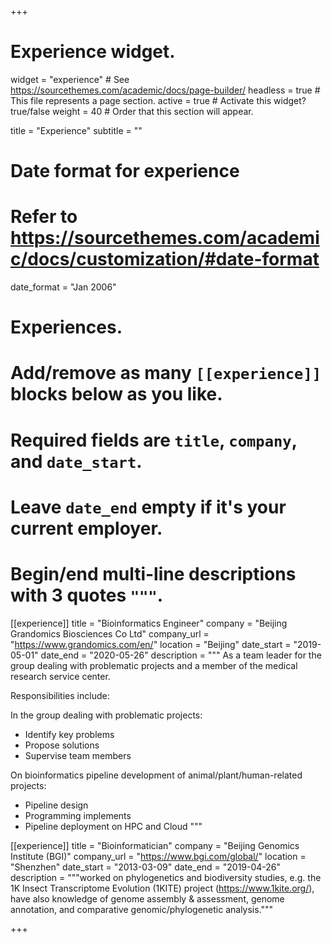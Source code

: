 +++
# Experience widget.
widget = "experience"  # See https://sourcethemes.com/academic/docs/page-builder/
headless = true  # This file represents a page section.
active = true  # Activate this widget? true/false
weight = 40  # Order that this section will appear.

title = "Experience"
subtitle = ""

# Date format for experience
#   Refer to https://sourcethemes.com/academic/docs/customization/#date-format
date_format = "Jan 2006"

# Experiences.
#   Add/remove as many `[[experience]]` blocks below as you like.
#   Required fields are `title`, `company`, and `date_start`.
#   Leave `date_end` empty if it's your current employer.
#   Begin/end multi-line descriptions with 3 quotes `"""`.
[[experience]]
  title = "Bioinformatics Engineer"
  company = "Beijing Grandomics Biosciences Co Ltd"
  company_url = "https://www.grandomics.com/en/"
  location = "Beijing"
  date_start = "2019-05-01"
  date_end = "2020-05-26"
  description = """
  As a team leader for the group dealing with problematic projects and a member of the medical research service center.

  Responsibilities include:

  In the group dealing with problematic projects:
  * Identify key problems
  * Propose solutions
  * Supervise team members

  On bioinformatics pipeline development of animal/plant/human-related projects:
  * Pipeline design
  * Programming implements
  * Pipeline deployment on HPC and Cloud
  """


[[experience]]
  title = "Bioinformatician"
  company = "Beijing Genomics Institute (BGI)"
  company_url = "https://www.bgi.com/global/"
  location = "Shenzhen"
  date_start = "2013-03-09"
  date_end = "2019-04-26"
  description = """worked on phylogenetics and biodiversity studies, e.g. the 1K Insect Transcriptome Evolution (1KITE) project (https://www.1kite.org/), have also knowledge of genome assembly & assessment, genome annotation, and comparative genomic/phylogenetic analysis."""

+++
